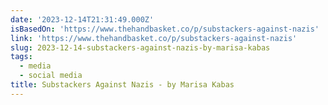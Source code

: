 ```yaml
---
date: '2023-12-14T21:31:49.000Z'
isBasedOn: 'https://www.thehandbasket.co/p/substackers-against-nazis'
link: 'https://www.thehandbasket.co/p/substackers-against-nazis'
slug: 2023-12-14-substackers-against-nazis-by-marisa-kabas
tags:
  - media
  - social media
title: Substackers Against Nazis - by Marisa Kabas
---
```


